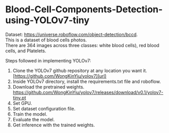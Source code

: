 # Blood-Cell-Components-Detection-using-YOLOv7-tiny

Dataset: https://universe.roboflow.com/object-detection/bccd.   
This is a dataset of blood cells photos.    
There are 364 images across three classes: white blood cells), red blood cells, and Platelets.  

Steps followed in implementing YOLOv7:    
1. Clone the YOLOv7 github repository at any location you want it.  [https://github.com/WongKinYiu/yolov7](url) 
2. Inside YOLOv7 directory, install the requirements.txt file and roboflow.
3. Download the pretrained weights.  https://github.com/WongKinYiu/yolov7/releases/download/v0.1/yolov7-tiny.pt
4. Set GPU.  
5. Set dataset configuration file.   
6. Train the model.   
7. Evaluate the model.   
8. Get inference with the trained weights.   
